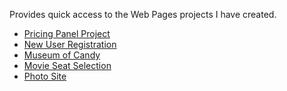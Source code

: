Provides quick access to the Web Pages projects I have created.

* [Pricing Panel Project](https://github.com/ZichengHe-Susan/Web-Projects-All/blob/main/PRICING/index.html)
* [New User Registration](https://github.com/ZichengHe-Susan/Web-Projects-All/blob/main/FORM-VALIDATOR/index.html)
* [Museum of Candy](https://github.com/ZichengHe-Susan/Web-Projects-All/blob/main/MUSEUM-OF-CANDY/index.html)
* [Movie Seat Selection](https://github.com/ZichengHe-Susan/Web-Projects-All/blob/main/MOVIE-SEAT/index.html)
* [Photo Site]((https://github.com/ZichengHe-Susan/Web-Projects-All/blob/main/PHOTO-SITE/photosite.html))
